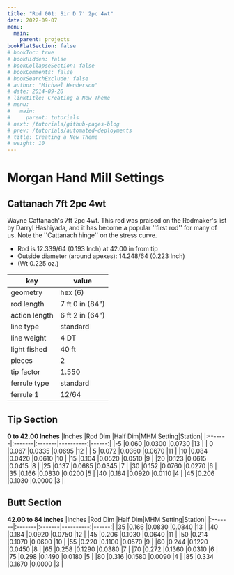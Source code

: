```yaml
---
title: "Rod 001: Sir D 7' 2pc 4wt"
date: 2022-09-07
menu:
  main:
    parent: projects
bookFlatSection: false
# bookToc: true
# bookHidden: false
# bookCollapseSection: false
# bookComments: false
# bookSearchExclude: false
# author: "Michael Henderson"
# date: 2014-09-28
# linktitle: Creating a New Theme
# menu:
#   main:
#     parent: tutorials
# next: /tutorials/github-pages-blog
# prev: /tutorials/automated-deployments
# title: Creating a New Theme
# weight: 10
---
```


# Morgan Hand Mill Settings
## Cattanach 7ft 2pc 4wt
Wayne Cattanach's 7ft 2pc 4wt.
This rod was praised on the Rodmaker's list
by Darryl Hashiyada, and it has become a
popular ''first rod'' for many of us.
Note the ''Cattanach hinge'' on the stress
curve.

* Rod is 12.339/64 (0.193 Inch) at 42.00 in from tip
* Outside diameter (around apexes): 14.248/64 (0.223 Inch)
* (Wt 0.225 oz.)

|key          |value             |
|-------------|------------------|
|geometry     |hex (6)           |
|rod length   |7 ft 0 in (84")   |
|action length|6 ft 2 in (64")   |
|line type    |standard          |
|line weight  |4 DT              |
|light fished |40 ft             |
|pieces       |2                 |
|tip factor   |1.550             |
|ferrule type |standard          |
|ferrule 1    |12/64             |

## Tip Section
__0 to 42.00 Inches__
|Inches  |Rod Dim |Half Dim|MHM Setting|Station|
|:-------|:-------|:-------|----------:|------:|
|-5      |0.060   |0.0300  |0.0730     |13     |
| 0      |0.067   |0.0335  |0.0695     |12     |
| 5      |0.072   |0.0360  |0.0670     |11     |
|10      |0.084   |0.0420  |0.0610     |10     |
|15      |0.104   |0.0520  |0.0510     |9      |
|20      |0.123   |0.0615  |0.0415     |8      |
|25      |0.137   |0.0685  |0.0345     |7      |
|30      |0.152   |0.0760  |0.0270     |6      |
|35      |0.166   |0.0830  |0.0200     |5      |
|40      |0.184   |0.0920  |0.0110     |4      |
|45      |0.206   |0.1030  |0.0000     |3      | 
 
## Butt Section
__42.00 to 84 Inches__
|Inches  |Rod Dim |Half Dim|MHM Setting|Station|
|:-------|:-------|:-------|----------:|------:|
|35      |0.166   |0.0830  |0.0840     |13     |
|40      |0.184   |0.0920  |0.0750     |12     |
|45      |0.206   |0.1030  |0.0640     |11     |
|50      |0.214   |0.1070  |0.0600     |10     |
|55      |0.220   |0.1100  |0.0570     |9      |
|60      |0.244   |0.1220  |0.0450     |8      |
|65      |0.258   |0.1290  |0.0380     |7      |
|70      |0.272   |0.1360  |0.0310     |6      |
|75      |0.298   |0.1490  |0.0180     |5      |
|80      |0.316   |0.1580  |0.0090     |4      |
|85      |0.334   |0.1670  |0.0000     |3      |
